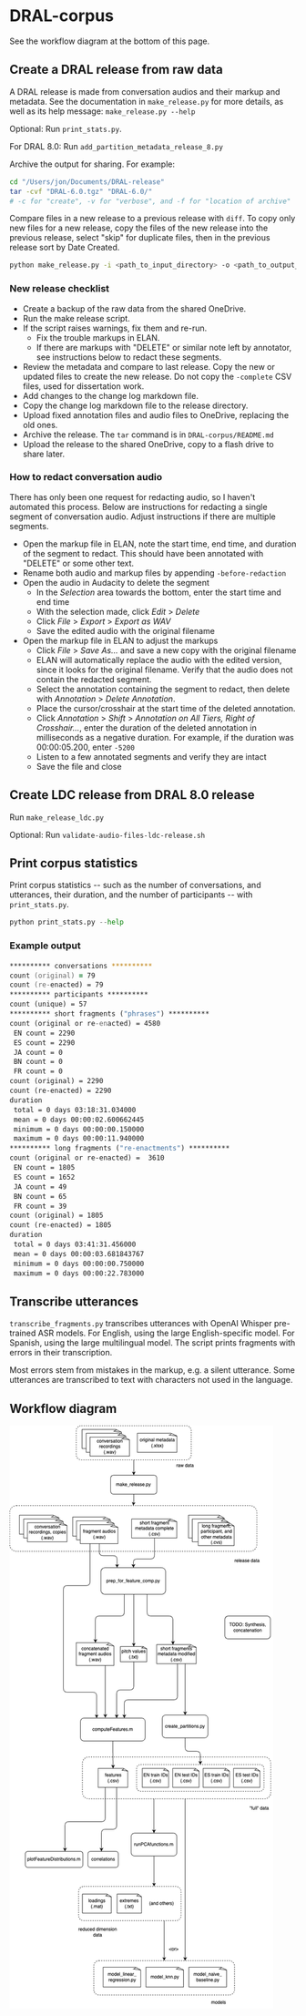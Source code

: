 # DRAL-corpus

See the workflow diagram at the bottom of this page.

## Create a DRAL release from raw data

A DRAL release is made from conversation audios and their markup and metadata. See the documentation in `make_release.py` for more details, as well as its help message: `make_release.py --help`

Optional: Run `print_stats.py`.

For DRAL 8.0: Run `add_partition_metadata_release_8.py`

Archive the output for sharing. For example:

```zsh
cd "/Users/jon/Documents/DRAL-release"
tar -cvf "DRAL-6.0.tgz" "DRAL-6.0/"
# -c for "create", -v for "verbose", and -f for "location of archive"
```

Compare files in a new release to a previous release with `diff`. To copy only new files for a new release, copy the files of the new release into the previous release, select "skip" for duplicate files, then in the previous release sort by Date Created.

```zsh
python make_release.py -i <path_to_input_directory> -o <path_to_output_directory>
```

### New release checklist

- Create a backup of the raw data from the shared OneDrive.
- Run the make release script.
- If the script raises warnings, fix them and re-run.
  - Fix the trouble markups in ELAN.
  - If there are markups with "DELETE" or similar note left by annotator, see instructions below to redact these segments.
- Review the metadata and compare to last release. Copy the new or updated files to create the new release. Do not copy the `-complete` CSV files, used for dissertation work.
- Add changes to the change log markdown file.
- Copy the change log markdown file to the release directory.
- Upload fixed annotation files and audio files to OneDrive, replacing the old ones.
- Archive the release. The `tar` command is in `DRAL-corpus/README.md`
- Upload the release to the shared OneDrive, copy to a flash drive to share later.

### How to redact conversation audio

There has only been one request for redacting audio, so I haven't automated this process. Below are instructions for redacting a single segment of conversation audio. Adjust instructions if there are multiple segments.

- Open the markup file in ELAN, note the start time, end time, and duration of the segment to redact. This should have been annotated with "DELETE" or some other text.
- Rename both audio and markup files by appending `-before-redaction`
- Open the audio in Audacity to delete the segment
  - In the *Selection* area towards the bottom, enter the start time and end time
  - With the selection made, click *Edit* > *Delete*
  - Click *File* > *Export* > *Export as WAV*
  - Save the edited audio with the original filename
- Open the markup file in ELAN to adjust the markups
  - Click *File* > *Save As...* and save a new copy with the original filename
  - ELAN will automatically replace the audio with the edited version, since it looks for the original filename. Verify that the audio does not contain the redacted segment.
  - Select the annotation containing the segment to redact, then delete with *Annotation* > *Delete Annotation*.
  - Place the cursor/crosshair at the start time of the deleted annotation.
  - Click *Annotation* > *Shift* > *Annotation on All Tiers, Right of Crosshair...*, enter the duration of the deleted annotation in milliseconds as a negative duration. For example, if the duration was 00:00:05.200, enter `-5200`
  - Listen to a few annotated segments and verify they are intact
  - Save the file and close

## Create LDC release from DRAL 8.0 release

Run `make_release_ldc.py`

Optional: Run `validate-audio-files-ldc-release.sh`

## Print corpus statistics

Print corpus statistics -- such as the number of conversations, and utterances, their duration, and the number of participants -- with `print_stats.py`.

```python
python print_stats.py --help
```

### Example output

```zsh
********** conversations **********
count (original) = 79
count (re-enacted) = 79
********** participants **********
count (unique) = 57
********** short fragments ("phrases") **********
count (original or re-enacted) = 4580
 EN count = 2290
 ES count = 2290
 JA count = 0
 BN count = 0
 FR count = 0
count (original) = 2290
count (re-enacted) = 2290
duration
 total = 0 days 03:18:31.034000
 mean = 0 days 00:00:02.600662445
 minimum = 0 days 00:00:00.150000
 maximum = 0 days 00:00:11.940000
********** long fragments ("re-enactments") **********
count (original or re-enacted) =  3610
 EN count = 1805
 ES count = 1652
 JA count = 49
 BN count = 65
 FR count = 39
count (original) = 1805
count (re-enacted) = 1805
duration
 total = 0 days 03:41:31.456000
 mean = 0 days 00:00:03.681843767
 minimum = 0 days 00:00:00.750000
 maximum = 0 days 00:00:22.783000
```

## Transcribe utterances

`transcribe_fragments.py` transcribes utterances with OpenAI Whisper pre-trained ASR models. For English, using the large English-specific model. For Spanish, using the large multilingual model. The script prints fragments with errors in their transcription.

Most errors stem from mistakes in the markup, e.g. a silent utterance. Some utterances are transcribed to text with characters not used in the language.
<!--
## Synthesize speech from transcribed utterances

### TODO

- [ ] Improve synthesis with tokenizing or pre-processing in some way before passing them to the Coqui TTS command.
- [ ] Many fragments had unusually long synthesized audio. I include the output of `synthesize_fragments.py` below.
- [ ] There might be transcription texts with strange characters I missed filtering out.
- [ ] I found that the pitch tracking (REAPER script) produced many NaNs. Likely because
  there are portions of pure silence. The number of reported pitch values was also less
  than expected, likely because the end of synthesized audios are pure silence and these
  do not get reported.
- [ ] Removing the NaNs clipped out the silent parts, but this clipped out the pauses
  between utterances in the same fragment.
- [ ] My solution was to add noise to the synthesized concatenated audios, in `utils/noise.py`.
-->
## Workflow diagram

![workflow diagram](../workflow-diagram.png)
